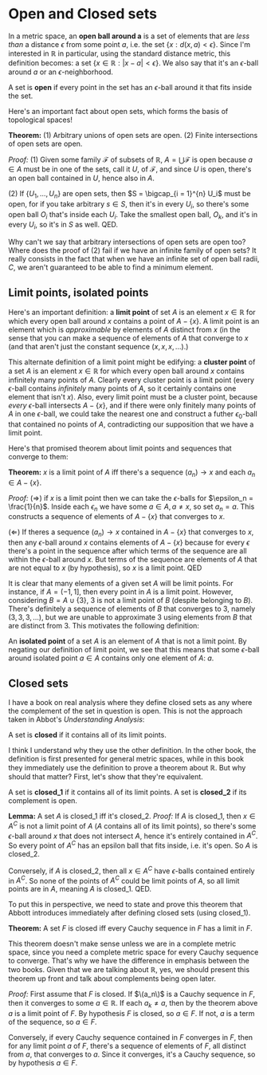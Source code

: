# Open and Closed sets

In a metric space, an **open ball around a** is a set of elements that are *less than* a distance $\epsilon$ from some point $a$, i.e. the set $\left\{{x : d(x,a) < \epsilon}\right\}$. Since I'm interested in $\mathbb{R}$ in particular, using the standard distance metric, this definition becomes: a set $\left\{{x \in \mathbb{R} : |x-a| < \epsilon}\right\}$. We also say that it's an $\epsilon$-ball around $a$ or an $\epsilon$-neighborhood.

A set is **open** if every point in the set has an $\epsilon$-ball around it that fits inside the set.

Here's an important fact about open sets, which forms the basis of topological spaces!

**Theorem:** (1) Arbitrary unions of open sets are open. (2) Finite intersections of open sets are open.

*Proof:* (1) Given some family $\mathcal{F}$ of subsets of $\mathbb{R}$, $A = \bigcup \mathcal{F}$ is open because $a \in A$ must be in one of the sets, call it $U$, of $\mathcal{F}$, and since $U$ is open, there's an open ball contained in $U$, hence also in $A$.

(2) If $\left\{{U_1, \ldots, U_n}\right\}$ are open sets, then $S = \bigcap_{i = 1}^{n} U_i$ must be open, for if you take arbitrary $s \in S$, then it's in every $U_i$, so there's some open ball $O_i$ that's inside each $U_i$. Take the smallest open ball, $O_k$, and it's in every $U_i$, so it's in $S$ as well. QED.

Why can't we say that arbitrary intersections of open sets are open too? Where does the proof of (2) fail if we have an infinite family of open sets? It really consists in the fact that when we have an infinite set of open ball radii, $C$, we aren't guaranteed to be able to find a minimum element.

## Limit points, isolated points

Here's an important definition: a **limit point** of set $A$ is an element $x \in \mathbb{R}$ for which every open ball around $x$ contains a point of $A - \left\{{x}\right\}$. A limit point is an element which is *approximable* by elements of $A$ distinct from $x$ (in the sense that you can make a sequence of elements of $A$ that converge to $x$ (and that aren't just the constant sequence $(x, x, x, \ldots)$.)

This alternate definition of a limit point might be edifying: a **cluster point** of a set $A$ is an element $x \in \mathbb{R}$ for which every open ball around $x$ contains infinitely many points of $A$. Clearly every cluster point is a limit point (every $\epsilon$-ball contains *infinitely* many points of $A$, so it certainly contains one element that isn't $x$). Also, every limit point must be a cluster point, because *every* $\epsilon$-ball intersects $A - \left\{x\right\}$, and if there were only finitely many points of $A$ in one $\epsilon$-ball, we could take the nearest one and construct a futher $\epsilon_0$-ball that contained no points of $A$, contradicting our supposition that we have a limit point.

Here's that promised theorem about limit points and sequences that converge to them:

**Theorem:** $x$ is a limit point of $A$ iff there's a sequence $(a_n) \rightarrow x$ and each $a_n \in A - \left\{{x}\right\}$.

*Proof:* $(\Rightarrow)$ if $x$ is a limit point then we can take the $\epsilon$-balls for $\epsilon_n = \frac{1}{n}$. Inside each $\epsilon_n$ we have some $a \in A, a \neq x$, so set $a_n = a$. This constructs a sequence of elements of $A - \left\{{x}\right\}$ that converges to $x$.

$(\Leftarrow)$ If theres a sequence $(a_n) \rightarrow x$ contained in $A - \left\{{x}\right\}$ that converges to $x$, then any $\epsilon$-ball around $x$ contains elements of $A - \left\{{x}\right\}$ because for every $\epsilon$ there's a point in the sequence after which terms of the sequence are all within the $\epsilon$-ball around $x$. But terms of the sequence are elements of $A$ that are not equal to $x$ (by hypothesis), so $x$ is a limit point. QED

It is clear that many elements of a given set $A$ will be limit points. For instance, if $A = (-1, 1]$, then every point in $A$ is a limit point. However, considering $B = A \cup \left\{{3}\right\}$, $3$ is not a limit point of $B$ (despite belonging to $B$). There's definitely a sequence of elements of $B$ that converges to $3$, namely $(3,3,3,\ldots)$, but we are unable to approximate $3$ using elements from $B$ that are distinct from $3$. This motivates the following definition:

An **isolated point** of a set $A$ is an element of $A$ that is not a limit point. By negating our definition of limit point, we see that this means that some $\epsilon$-ball around isolated point $a \in A$ contains only one element of $A$: $a$.


## Closed sets

I have a book on real analysis where they define closed sets as any where the complement of the set in question is open. This is not the approach taken in Abbot's *Understanding Analysis*:

A set is **closed** if it contains all of its limit points.

I think I understand why they use the other definition. In the other book, the definition is first presented for general metric spaces, while in this book they immediately use the definition to prove a theorem about $\mathbb{R}$. But why should that matter? First, let's show that they're equivalent.

A set is **closed_1** if it contains all of its limit points. A set is **closed_2** if its complement is open.

**Lemma:** A set $A$ is closed_1 iff it's closed_2.
*Proof:* If $A$ is closed_1, then $x \in A^C$ is not a limit point of $A$ ($A$ contains all of its limit points), so there's some $\epsilon$-ball around $x$ that does not intersect $A$, hence it's entirely contained in $A^C$. So every point of $A^C$ has an epsilon ball that fits inside, i.e. it's open. So $A$ is closed_2.

Conversely, if $A$ is closed_2, then all $x \in A^C$ have $\epsilon$-balls contained entirely in $A^C$. So none of the points of $A^C$ could be limit points of $A$, so all limit points are in $A$, meaning $A$ is closed_1. QED.

To put this in perspective, we need to state and prove this theorem that Abbott introduces immediately after defining closed sets (using closed_1).

**Theorem:** A set $F$ is closed iff every Cauchy sequence in $F$ has a limit in $F$.

This theorem doesn't make sense unless we are in a complete metric space, since you need a complete metric space for every Cauchy sequence to converge. That's why we have the difference in emphasis between the two books. Given that we are talking about $\mathbb{R}$, yes, we should present this theorem up front and talk about complements being open later.

*Proof:* First assume that $F$ is closed. If $\(a_n\)$ is a Cauchy sequence in $F$, then it converges to some $a \in \mathbb{R}$. If each $a_k \neq a$, then by the theorem above $a$ is a limit point of $F$. By hypothesis $F$ is closed, so $a \in F$. If not, $a$ is a term of the sequence, so $a \in F$.

Conversely, if every Cauchy sequence contained in $F$ converges in $F$, then for any  limit point $a$ of $F$, there's a sequence of elements of $F$, all distinct from $a$, that converges to $a$. Since it converges, it's a Cauchy sequence, so by hypothesis $a \in F$.

